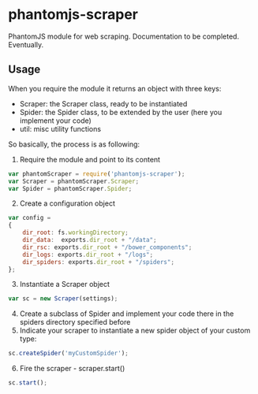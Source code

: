# phantomjs-scraper
PhantomJS module for web scraping. Documentation to be completed. Eventually.

## Usage
When you require the module it returns an object with three keys:
* Scraper: the Scraper class, ready to be instantiated
* Spider: the Spider class, to be extended by the user (here you implement your code)
* util: misc utility functions

So basically, the process is as following:
1. Require the module and point to its content
```javascript
var phantomScraper = require('phantomjs-scraper');
var Scraper = phantomScraper.Scraper;
var Spider = phantomScraper.Spider;
```
2. Create a configuration object
```javascript
var config = 
{
	dir_root: fs.workingDirectory;
	dir_data:  exports.dir_root + "/data";
	dir_rsc: exports.dir_root + "/bower_components";
	dir_logs: exports.dir_root + "/logs";
	dir_spiders: exports.dir_root + "/spiders";
};
```
3. Instantiate a Scraper object
```javascript
var sc = new Scraper(settings);
```
4. Create a subclass of Spider and implement your code there in the spiders directory specified before
5. Indicate your scraper to instantiate a new spider object of your custom type:
```javascript
sc.createSpider('myCustomSpider');
```
6. Fire the scraper - scraper.start()
```javascript
sc.start();
```